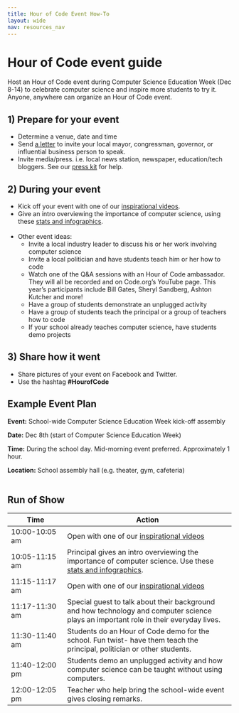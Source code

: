 ```yaml
---
title: Hour of Code Event How-To 
layout: wide
nav: resources_nav
---
```

# Hour of Code event guide

Host an Hour of Code event during Computer Science Education Week (Dec 8-14) to celebrate computer science and inspire more students to try it. Anyone, anywhere can organize an Hour of Code event. 

## 1) Prepare for your event
- Determine a venue, date and time
- Send <a href="<%= hoc_uri('https://docs.google.com/a/code.org/document/d/1eP41sKW7y0qq_JvkRIgZK8dWYICaGRZ4CCDETXa78wY/edit') %>">a letter</a> to invite your local mayor, congressman, governor, or influential business person to speak.
- Invite media/press. i.e. local news station, newspaper, education/tech bloggers. See our <a href="<%= hoc_uri('/resources/press-kit') %>">press kit</a> for help.

## 2) During your event

- Kick off your event with one of our <a href="<%= hoc_uri('/resources#videos') %>">inspirational videos</a>.
- Give an intro overviewing the importance of computer science, using these <a href="<%= hoc_uri('/resources/stats') %>">stats and infographics</a>. 
	<br/>
	<br/>
- Other event ideas:
	- Invite a local industry leader to discuss his or her work involving computer science
	- Invite a local politician and have students teach him or her how to code
	- Watch one of the Q&A sessions with an Hour of Code ambassador. They will all be recorded and on Code.org’s YouTube page. This year’s participants include Bill Gates, Sheryl Sandberg, Ashton Kutcher and more!
	- Have a group of students demonstrate an unplugged activity
	- Have a group of students teach the principal or a group of teachers how to code
	- If your school already teaches computer science, have students demo projects

## 3) Share how it went
- Share pictures of your event on Facebook and Twitter. 
- Use the hashtag **#HourofCode**

## Example Event Plan 
**Event:** School-wide Computer Science Education Week kick-off assembly

**Date:** Dec 8th (start of Computer Science Education Week)

**Time:** During the school day. Mid-morning event preferred. Approximately 1 hour.

**Location:** School assembly hall (e.g. theater, gym, cafeteria)
<br/>
<br/>

## Run of Show

<table>
  <thead>
    <tr>
      <th style="width:200px">Time</th>
      <th style="width:800px">Action</th>
    </tr>
  </thead>
  <tbody>
    <tr>
      <td>10:00-10:05 am</td>
      <td>Open with one of our <a href="http://hourofcode.com/us/resources#videos">inspirational videos</a></td>
    </tr>
      <td>10:05-11:15 am</td>
      <td>Principal gives an intro overviewing the importance of computer science. Use these <a href="/resources/stats">stats and infographics</a>. </td> 
    </tr>
      <td>11:15-11:17 am</td>
      <td>Open with one of our <a href="http://hourofcode.com/us/resources#videos">inspirational videos</a></td>
    </tr>
      <td>11:17-11:30 am</td>
      <td>Special guest to talk about their background and how technology and computer science plays an important role in their everyday lives.</td>
    </tr>
      <td>11:30-11:40 am</td>
      <td>Students do an Hour of Code demo for the school. Fun twist- have them teach the principal, politician or other students.</td>
     </tr>
      <td>11:40-12:00 pm</td>
      <td>Students demo an unplugged activity and how computer science can be taught without using computers.</td>
      </tr>
      <td>12:00-12:05 pm</td>
      <td>Teacher who help bring the school-wide event gives closing remarks.</td>

  </tbody>
</table>


